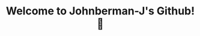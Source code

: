 # <div align="center"> Welcome to Johnberman-J's Github! 👋 </div>
<!--
<br>

### <div align="center"> Hi there! I'm SeongJin Lee, Junior Developer 🙇 </div>
<br>
<div align="center"> To infinity and Beyond 🚀 </div>
<div align="center"> Not afraid to face an Error 😱🤯🧐 </div>
<div align="center"> Slowly & Steadily 💪 </div>
<div align="center"> Make one step forward, compared to yesterday 🌟 </div>
<br><br>
<div align="center"> <img src="https://github-readme-stats.vercel.app/api?username=Johnberman-J&theme=radical&show_icons=true"/></div>
<br><br>
 
## <div align="center"> 🛠️ Tech </div>
<div align="center">
<img src="https://img.shields.io/badge/HTML5-E34F26?style=plastic&logo=HTML5&logoColor=black"/>  <img src="https://img.shields.io/badge/CSS3-1572B6?style=plastic&logo=CSS3&logoColor=black"/>  <img src="https://img.shields.io/badge/JavaScript-F7DF1E?style=plastic&logo=JavaScript&logoColor=black"/>
</div>
<div align="center">
<img src="https://img.shields.io/badge/Node.js-339933?style=plastic&logo=Node.js&logoColor=black"/>  <img src="https://img.shields.io/badge/MongoDB-47A248?style=plastic&logo=MongoDB&logoColor=black"/>  <img src="https://img.shields.io/badge/MySQL-4479A1?style=plastic&logo=MySQL&logoColor=black"/>
</div>
<br><br>

## <div align="center"> 📧 Contact </div>
<div align="center"><a href="mailto:babo318@gmail.com"><img src="https://img.shields.io/badge/E--mail-EA4335?style=plastic&logo=Gmail&logoColor=black"/></a> <a href="https://velog.io/@johnberman-j" target="_blank"><img src="https://img.shields.io/badge/Tech--Blog-FF5722?style=plastic&logo=Blogger&logoColor=black"/></a></div>

--!>


<!--
**Johnberman-J/johnberman-j** is a ✨ _special_ ✨ repository because its `README.md` (this file) appears on your GitHub profile.

Here are some ideas to get you started:

- 🔭 I’m currently working on ...
- 🌱 I’m currently learning ...
- 👯 I’m looking to collaborate on ...
- 🤔 I’m looking for help with ...
- 💬 Ask me about ...
- 📫 How to reach me: ...
- 😄 Pronouns: ...
- ⚡ Fun fact: ...
-->
